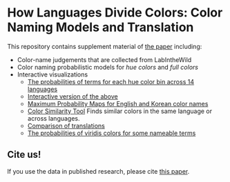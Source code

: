 # How Languages Divide Colors: Color Naming Models and Translation

This repository contains supplement material of [the paper](TODO) including:
- Color-name judgements that are collected from LabIntheWild
- Color naming probabilistic models for _hue colors_ and _full colors_
- Interactive visualizations
  - [The probabilities of terms for each hue color bin across 14 languages](https://uwdata.github.io/color-naming-in-different-languages/vis/color-composition-figure.html)
  - [Interactive version of the above](https://uwdata.github.io/color-naming-in-different-languages/vis/stacked-spectrum.html)
  - [Maximum Probability Maps for English and Korean color names](https://uwdata.github.io/color-naming-in-different-languages/vis/full_color_maps.html)
  - [Color Similarity Tool](https://uwdata.github.io/color-naming-in-different-languages/vis/color_compare.html) Finds similar colors in the same language or across languages.
  - [Comparison of translations](https://uwdata.github.io/color-naming-in-different-languages/vis/en-ko-translation-comparison.html)
  - [The probabilities of viridis colors for some nameable terms](https://uwdata.github.io/color-naming-in-different-languages/vis/viridis.html)


## Cite us!

If you use the data in published research, please cite [this paper](TODO).
